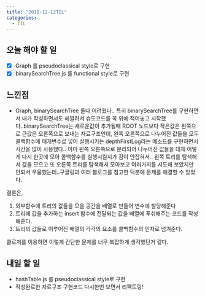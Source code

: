 ```yaml
---
title: "2019-12-12TIL"
categories:
  - TIL
---
```


## 오늘 해야 할 일

- [x] Graph 를 pseudoclassical style로 구현
- [x] binarySearchTree.js 를 functional style로 구현

## 느낀점

- Graph, binarySearchTree 둘다 어려웠다.. 특히 binarySearchTree를 구현하면서 내가 작성하면서도 헤깔려서 슈도코드를 꼭 위에 적어놓고 시작했다..binarySearchTree는 새로운값이 추가될때 ROOT 노드보다 작은값은 왼쪽으로 큰값은 오른쪽으로 보내는 자료구조인데, 왼쪽 오른쪽으로 나누어진 값들을 모두 콜백함수에 매개변수로 넣어 실행시키는 depthFirstLog라는 메소드를 구현하면서 시간을 많이 사용했다.. 이미 왼쪽 오른쪽으로 분리되어 나누어진 값들을 대체 어떻게 다시 한곳에 모아 콜백함수를 실행시킬지가 감이 안잡혀서.. 왼쪽 트리를 탐색해서 값을 모으고 또 오른쪽 트리를 탐색해서 모아보고 여러가지를 시도해 보았지만 안되서 우울했는데..구글링과 여러 블로그를 참고한 덕분에 문제를 해결할 수 있었다.  

결론은,    
1. 외부함수에 트리의 값들을 모을 공간을 배열로 만들어 변수에 할당해준다
2. 트리에 값을 추가하는 insert 함수에 전달되는 값을 배열에 푸쉬해주는 코드를 작성해준다.
3. 트리의 값들로 이루어진 배열의 각각의 요소를 콜백함수의 인자로 넘겨준다.  

클로저를 이용하면 이렇게 간단한 문제를 너무 복잡하게 생각했던거 같다. 


## 내일 할 일

- hashTable.js 를 pseudoclassical style로 구현
- 작성완료한 자료구조 구현코드 다시한번 보면서 리펙토링!


